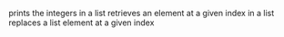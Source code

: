 prints the integers in a list
retrieves an element at a given index in a list
replaces a list element at a given index
